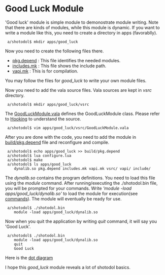 Good Luck Module
=================

'Good luck' module is simple module to demonostrate module writing. Note that there are kinds of modules, while this module is dynamic. If you want to write a module like this, you need to create a directory in apps (favorablly).

```
 a/shotodol$ mkdir apps/good_luck
```

Now you need to create the following files there.

- [pkg.depend](pkg.depend) : This file identifies the needed modules.
- [includes.mk](includes.mk) : This file shows the include path.
- [vapi.mk](vapi.mk) : This is for compilation.

You may follow the files for _good\_luck_ to write your own module files.

Now you need to add the vala source files. Vala sources are kept in _vsrc_ directory. 

```
 a/shotodol$ mkdir apps/good_luck/vsrc
```

The [GoodLuckModule.vala](vsrc/GoodLuckModule.vala) defines the GoodLuckModule class. Please refer to [Hooking](../../libs/plugin/Hooking.md) to understand the source.

```
 a/shotodol$ vim apps/good_luck/vsrc/GoodLuckModule.vala
```

After you are done with the code, you need to add the module in [build/pkg.depend](../../build/pkg.depend) file and reconfigure and compile.

```
 a/shotodol$ echo apps/good_luck >> build/pkg.depend
 a/shotodol$ lua configure.lua
 a/shotodol$ make
 a/shotodol$ ls apps/good_luck
	dynalib.so pkg.depend includes.mk vapi.mk vsrc/ vapi/ include/
```

The _dynalib.so_ contains the program definitions. You need to load this file using the _module_ command. After running/executing the ./shotodol.bin file, you will be prompted for your commands. Write _'module -load apps/good\_luck/dynalib.so'_ to load the module for execution(see [commands](../../core/commands/README.md)). The module will eventually be ready for use. 

```
 a/shotodol$ ./shotodol.bin
	module -load apps/good_luck/dynalib.so
```

Now when you quit the application by writing _quit_ command, it will say you 'Good Luck'.

```
 a/shotodol$ ./shotodol.bin
	module -load apps/good_luck/dynalib.so
	quit
	Good Luck
```

Here is the [dot diagram](GoodLuck.dot)

I hope this _good\_luck_ module reveals a lot of shotodol basics.

